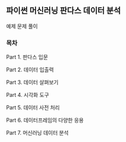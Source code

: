  ## 파이썬 머신러닝 판다스 데이터 분석 
 
 예제 문제 풀이 
 
 ### 목차 
 Part 1. 
 판다스 입문
 
 Part 2. 
 데이터 입출력
 
 Part 3. 
 데이터 살펴보기
 
 Part 4. 
 시각화 도구
 
 Part 5. 
 데이터 사전 처리
 
 Part 6. 
 데이터프레임의 다양한 응용
 
 Part 7.
 머신러닝 데이터 분석
 
